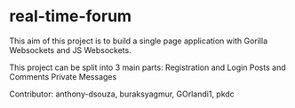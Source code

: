 # real-time-forum

This aim of this project is to build a single page application with Gorilla Websockets and JS Websockets.

This project can be split into 3 main parts:
Registration and Login
Posts and Comments
Private Messages

Contributor:
anthony-dsouza, buraksyagmur, GOrlandi1, pkdc 
